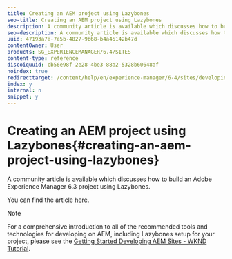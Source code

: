 ```yaml
---
title: Creating an AEM project using Lazybones
seo-title: Creating an AEM project using Lazybones
description: A community article is available which discusses how to build an Adobe Experience Manager 6.3 project using Lazybones.
seo-description: A community article is available which discusses how to build an Adobe Experience Manager 6.3 project using Lazybones.
uuid: 47193a7e-7e5b-4827-9b68-b4a45142b47d
contentOwner: User
products: SG_EXPERIENCEMANAGER/6.4/SITES
content-type: reference
discoiquuid: cb56e98f-2e28-4be3-88a2-5328b60648af
noindex: true
redirecttarget: /content/help/en/experience-manager/6-4/sites/developing/using/getting-started
index: y
internal: n
snippet: y
---
```


# Creating an AEM project using Lazybones{#creating-an-aem-project-using-lazybones}

A community article is available which discusses how to build an Adobe Experience Manager 6.3 project using Lazybones.

You can find the article [here](https://helpx.adobe.com/experience-manager/using/aem_lazybones.html).

>[!NOTE]
>
>For a comprehensive introduction to all of the recommended tools and technologies for developing on AEM, including Lazybones setup for your project, please see the [Getting Started Developing AEM Sites - WKND Tutorial](../../../sites/developing/using/getting-started.md).

